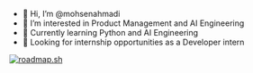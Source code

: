 - 👋 Hi, I’m @mohsenahmadi
- 👀 I’m interested in Product Management and AI Engineering
- 🌱 Currently learning Python and AI Engineering
- 💼 Looking for internship opportunities as a Developer intern

[![roadmap.sh](https://roadmap.sh/card/wide/670fd1f7791f57dd604ef921?variant=light&roadmaps=backend%2Cai-engineer%2Cpython)](https://roadmap.sh)
